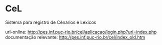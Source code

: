 # CeL
Sistema para registro de Cénarios e Lexicos

url-online: http://pes.inf.puc-rio.br/cel/aplicacao/login.php?url=index.php
documentação relevante: http://pes.inf.puc-rio.br/cel/index_old.htm
